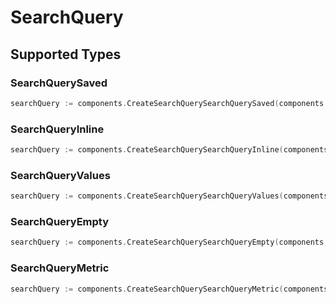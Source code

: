 # SearchQuery


## Supported Types

### SearchQuerySaved

```go
searchQuery := components.CreateSearchQuerySearchQuerySaved(components.SearchQuerySaved{/* values here */})
```

### SearchQueryInline

```go
searchQuery := components.CreateSearchQuerySearchQueryInline(components.SearchQueryInline{/* values here */})
```

### SearchQueryValues

```go
searchQuery := components.CreateSearchQuerySearchQueryValues(components.SearchQueryValues{/* values here */})
```

### SearchQueryEmpty

```go
searchQuery := components.CreateSearchQuerySearchQueryEmpty(components.SearchQueryEmpty{/* values here */})
```

### SearchQueryMetric

```go
searchQuery := components.CreateSearchQuerySearchQueryMetric(components.SearchQueryMetric{/* values here */})
```

